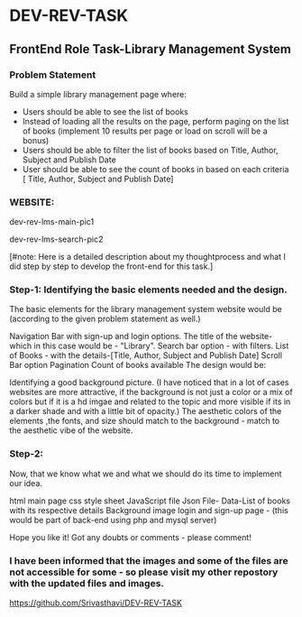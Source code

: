 # DEV-REV-TASK
## FrontEnd Role Task-Library Management System
### Problem Statement
Build a simple library management page where:

- Users should be able to see the list of books
- Instead of loading all the results on the page, perform paging on the list of books (implement 10 results per page or load on scroll will be a bonus)
- Users should be able to filter the list of books based on Title, Author, Subject and Publish Date
- User should be able to see the count of books in based on each criteria [ Title, Author, Subject and Publish Date]

### WEBSITE:
dev-rev-lms-main-pic1 

dev-rev-lms-search-pic2

[#note: Here is a detailed description about my thoughtprocess and what I did step by step to develop the front-end for this task.]

### Step-1: Identifying the basic elements needed and the design.
The basic elements for the library management system website would be (according to the given problem statement as well.)

Navigation Bar with sign-up and login options.
The title of the website-which in this case would be - "Library".
Search bar option - with filters.
List of Books - with the details-[Title, Author, Subject and Publish Date]
Scroll Bar option
Pagination
Count of books available
The design would be:

Identifying a good background picture. (I have noticed that in a lot of cases websites are more attractive, if the background is not just a color or a mix of colors but if it is a hd imgae and related to the topic and more visible if its in a darker shade and with a little bit of opacity.)
The aesthetic colors of the elements ,the fonts, and size should match to the background - match to the aesthetic vibe of the website.

### Step-2:
Now, that we know what we and what we should do its time to implement our idea.

html main page
css style sheet
JavaScript file
Json File- Data-List of books with its respective details
Background image
login and sign-up page - (this would be part of back-end using php and mysql server)



Hope you like it! Got any doubts or comments - please comment!


### I have been informed that the images and some of the files are not accessible for some - so please visit my other repostory with the updated files and images.
https://github.com/Srivasthavi/DEV-REV-TASK
